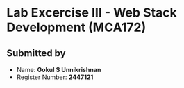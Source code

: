 # Lab Excercise III - Web Stack Development (MCA172)

## Submitted by

- Name: **Gokul S Unnikrishnan**
- Register Number: **2447121**
